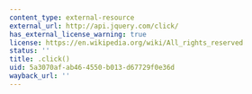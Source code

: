 ```yaml
---
content_type: external-resource
external_url: http://api.jquery.com/click/
has_external_license_warning: true
license: https://en.wikipedia.org/wiki/All_rights_reserved
status: ''
title: .click()
uid: 5a3070af-ab46-4550-b013-d67729f0e36d
wayback_url: ''
---
```

